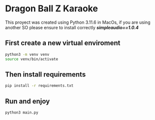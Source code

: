 # Dragon Ball Z Karaoke

This proyect was created using Python 3.11.6 in MacOs, if you are using another SO please ensure to install correctly ***simpleaudio==1.0.4***

## First create a new virtual enviroment
```bash
python3 -m venv venv
source venv/bin/activate
```
## Then install requirements
```bash
pip install -r requirements.txt
```

## Run and enjoy
```bash
python3 main.py
```
